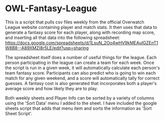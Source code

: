 # OWL-Fantasy-League
This is a script that pulls csv files weekly from the official Overwatch League website containing player and match stats.  It then uses that data to generate a fantasy score for each player, along with recording map score, and inserting all that data into the following spreadsheet: https://docs.google.com/spreadsheets/d/1LsuN_2Oo4wHV9kMEAulGZEnT1W8B8--A89XMZI8r5LE/edit?usp=sharing

The spreadsheet itself does a number of useful things for the league.  Each person participating in the league can create a team for each week.  Once the script is run in a given week, it will automatically calculate each person's team fantasy score.  Participants can also predict who is going to win each match for any given weekend, and a score will automatically tally for correct guesses.  A fantasy cost is also generated that incorporates both a player's average score and how likely they are to play.

Both weekly sheets and Player Info can be sorted by a variety of columns using the 'Sort Data' menu I added to the sheet.  I have included the google sheets script that adds that menu item and sorts the information as 'Sort Sheet Script'.
